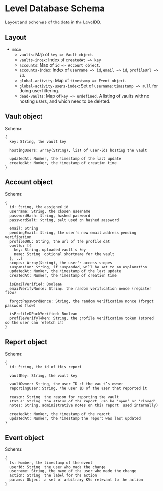 # Level Database Schema

Layout and schemas of the data in the LevelDB.

## Layout

 - `main`
   - `vaults`: Map of `key => Vault object`.
   - `vaults-index`: Index of `createdAt => key`
   - `accounts`: Map of `id => Account object`.
   - `accounts-index`: Index of `username => id`, `email => id`, `profileUrl => id`.
   - `global-activity`: Map of `timestamp => Event object`.
   - `global-activity-users-index`: Set of `username:timestamp => null` for doing user filtering.
   - `dead-vaults`: Map of `key => undefined`. A listing of vaults with no hosting users, and which need to be deleted.

## Vault object

Schema:

```
{
  key: String, the vault key

  hostingUsers: Array(String), list of user-ids hosting the vault

  updatedAt: Number, the timestamp of the last update
  createdAt: Number, the timestamp of creation time
}
```

## Account object

Schema:

```
{
  id: String, the assigned id
  username: String, the chosen username
  passwordHash: String, hashed password
  passwordSalt: String, salt used on hashed password

  email: String
  pendingEmail: String, the user's new email address pending verification
  profileURL: String, the url of the profile dat
  vaults: [{
    key: String, uploaded vault's key
    name: String, optional shortname for the vault
  }, ..]
  scopes: Array(String), the user's access scopes
  suspension: String, if suspended, will be set to an explanation
  updatedAt: Number, the timestamp of the last update
  createdAt: Number, the timestamp of creation time

  isEmailVerified: Boolean
  emailVerifyNonce: String, the random verification nonce (register flow)

  forgotPasswordNonce: String, the random verification nonce (forgot password flow)

  isProfileDPackVerified: Boolean
  profileVerifyToken: String, the profile verification token (stored so the user can refetch it)
}
```

## Report object

Schema:
```
{
  id: String, the id of this report

  vaultKey: String, the vault key

  vaultOwner: String, the user ID of the vault’s owner
  reportingUser: String, the user ID of the user that reported it

  reason: String, the reason for reporting the vault
  status: String, the status of the report. Can be ‘open’ or ‘closed’
  notes: String, administrative notes on this report (used internally)

  createdAt: Number, the timestamp of the report
  updatedAt: Number, the timestamp the report was last updated
}
```

## Event object

Schema:

```
{
  ts: Number, the timestamp of the event
  userid: String, the user who made the change
  username: String, the name of the user who made the change
  action: String, the label for the action
  params: Object, a set of arbitrary KVs relevant to the action
}
```
